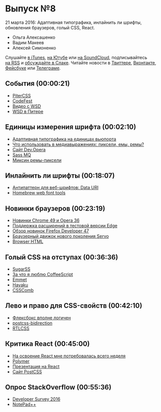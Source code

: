 # Выпуск №8

21 марта 2016: Адаптивная типографика, инлайнить ли шрифты, обновления браузеров, голый CSS, React.

- Ольга Алексашенко
- Вадим Макеев
- Алексей Симоненко

Слушайте [в iTunes](https://itunes.apple.com/ru/podcast/veb-standarty/id1080500016), [на Ютубе](https://www.youtube.com/playlist?list=PLMBnwIwFEFHcwuevhsNXkFTcadeX5R1Go) или [на SoundCloud](https://soundcloud.com/web-standards), подписывайтесь [на RSS](https://web-standards.ru/podcast/feed/) и [обсуждайте в Слаке](http://slack.web-standards.ru/). Читайте новости в [Твиттере](https://twitter.com/webstandards_ru), [Вконтакте](https://vk.com/webstandards_ru), [Фейсбуке](https://www.facebook.com/webstandardsru) или [Телеграме](https://t.me/webstandards_ru).

## События (00:00:21)

- [PiterCSS](https://pitercss.timepad.ru/event/298243/)
- [CodeFest](http://2016.codefest.ru/)
- [Видео с WSD](https://youtu.be/z21fMpPQirA?list=PLMBnwIwFEFHcwI0FrJSbq8s7VtYwE0LvA)
- [WSD в Питере](https://wsd.events/)

## Единицы измерения шрифта (00:02:10)

- [Адаптивная типографика на единицах вьюпорта](http://zellwk.com/blog/viewport-based-typography/)
- [Что использовать в медиавыражениях: пиксели, емы, ремы?](http://zellwk.com/blog/media-query-units/)
- [Сайт Dev.Opera](https://github.com/operasoftware/devopera)
- [Sass MQ](https://github.com/sass-mq/sass-mq)
- [Миксин ремы-пиксели](https://gist.github.com/anonymous/ce7c5287e1e20619d8aa)

## Инлайнить ли шрифты (00:18:07)

- [Антипаттерн для веб-шрифтов: Data URI](http://css-live.ru/articles/antipattern-dlya-veb-shriftov-data-uri.html)
- [Homebrew web font tools](https://github.com/bramstein/homebrew-webfonttools)

## Новинки браузеров (00:23:19)

- [Новинки Chrome 49 и Opera 36](https://dev.opera.com/blog/opera-36/)
- [Поддержка расширений в тестовой версии Edge](https://blogs.windows.com/msedgedev/2016/03/17/preview-extensions/)
- [Обзор новинок Firefox Developer 47](https://hacks.mozilla.org/2016/03/developer-edition-47-user-agent-emulation-popup-debugging-and-more/)
- [Браузерный движок нового поколения Servo](http://venturebeat.com/2016/03/16/mozilla-will-release-the-first-tech-demo-of-servo-its-next-generation-browser-engine-in-june/)
- [Browser HTML](https://github.com/browserhtml/browserhtml)

## Голый CSS на отступах (00:36:36)

- [SugarSS](https://github.com/postcss/sugarss#readme)
- [За что я люблю CoffeeScript](http://simonenko.su/8725324958/for-what-i-love-coffeescript)
- [Emmet](http://emmet.io/)
- [Hayaku](http://hayakubundle.com/)
- [CSSComb](http://csscomb.com/)

## Лево и право для CSS-свойств (00:42:10)

- [Флексбокс вполне логичен](https://paulrobertlloyd.com/2016/03/logical_flexbox)
- [postcss-bidirection](https://github.com/gasolin/postcss-bidirection)
- [RTLCSS](https://github.com/MohammadYounes/rtlcss)

## Критика React (00:45:00)

- [На освоение React мне потребовалась всего неделя](http://css-live.ru/articles/na-osvoenie-react-mne-potrebovalas-vsego-nedelya-a-chem-vy-xuzhe.html)
- [Polymer](https://www.polymer-project.org/)
- [Презентация на React](https://github.com/FormidableLabs/spectacle)
- [Сайт PostCSS](https://github.com/postcss/postcss.org)

## Опрос StackOverflow (00:55:36)

- [Developer Survey 2016](http://stackoverflow.com/research/developer-survey-2016)
- [NotePad++](https://notepad-plus-plus.org/)
